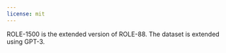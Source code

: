 ```yaml
---
license: mit
---
```

 ROLE-1500 is the extended version of ROLE-88. The dataset is extended using GPT-3.